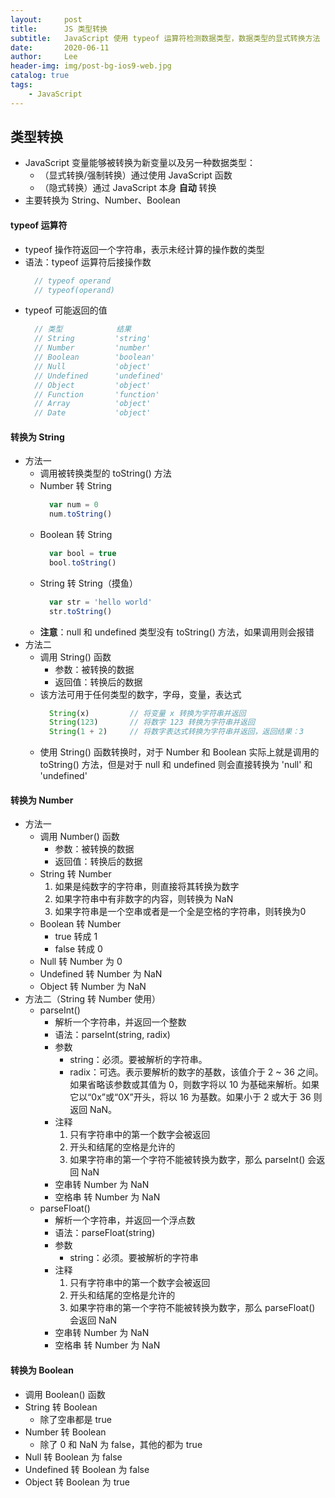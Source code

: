 ```yaml
---
layout:     post
title:      JS 类型转换
subtitle:   JavaScript 使用 typeof 运算符检测数据类型，数据类型的显式转换方法
date:       2020-06-11
author:     Lee
header-img: img/post-bg-ios9-web.jpg
catalog: true
tags:
    - JavaScript
---
```


## 类型转换
  - JavaScript 变量能够被转换为新变量以及另一种数据类型：
    - （显式转换/强制转换）通过使用 JavaScript 函数
    - （隐式转换）通过 JavaScript 本身 **自动** 转换
  - 主要转换为 String、Number、Boolean

#### typeof 运算符
  - typeof 操作符返回一个字符串，表示未经计算的操作数的类型
  - 语法：typeof 运算符后接操作数
    ```JavaScript
      // typeof operand
      // typeof(operand)
    ```
  - typeof 可能返回的值
    ```JavaScript
      // 类型            结果
      // String         'string'
      // Number         'number'
      // Boolean        'boolean'
      // Null           'object'
      // Undefined      'undefined'
      // Object         'object'
      // Function       'function'
      // Array          'object'
      // Date           'object'
    ```

#### 转换为 String
  - 方法一
    - 调用被转换类型的 toString() 方法
    - Number 转 String
      ```JavaScript
        var num = 0
        num.toString()
      ```
    - Boolean 转 String
      ```JavaScript
        var bool = true
        bool.toString()
      ```
    - String 转 String（摸鱼）
      ```JavaScript
        var str = 'hello world'
        str.toString()
      ```
    - **注意**：null 和 undefined 类型没有 toString() 方法，如果调用则会报错
  - 方法二
    - 调用 String() 函数
      - 参数：被转换的数据
      - 返回值：转换后的数据
    - 该方法可用于任何类型的数字，字母，变量，表达式
      ```JavaScript
        String(x)         // 将变量 x 转换为字符串并返回
        String(123)       // 将数字 123 转换为字符串并返回
        String(1 + 2)     // 将数字表达式转换为字符串并返回，返回结果：3
      ```
    - 使用 String() 函数转换时，对于 Number 和 Boolean 实际上就是调用的 toString() 方法，但是对于 null 和 undefined 则会直接转换为 'null' 和 'undefined'

#### 转换为 Number
  - 方法一
    - 调用 Number() 函数
      - 参数：被转换的数据
      - 返回值：转换后的数据
    - String 转 Number
      1. 如果是纯数字的字符串，则直接将其转换为数字
      2. 如果字符串中有非数字的内容，则转换为 NaN
      3. 如果字符串是一个空串或者是一个全是空格的字符串，则转换为0
    - Boolean 转 Number
      - true 转成 1
      - false 转成 0
    - Null 转 Number 为 0
    - Undefined 转 Number 为 NaN
    - Object 转 Number 为 NaN
  - 方法二（String 转 Number 使用）
    - parseInt()
      - 解析一个字符串，并返回一个整数
      - 语法：parseInt(string, radix)
      - 参数
        - string：必须。要被解析的字符串。
        - radix：可选。表示要解析的数字的基数，该值介于 2 ~ 36 之间。如果省略该参数或其值为 0，则数字将以 10 为基础来解析。如果它以“0x”或“0X”开头，将以 16 为基数。如果小于 2 或大于 36 则返回 NaN。
      - 注释
        1. 只有字符串中的第一个数字会被返回
        2. 开头和结尾的空格是允许的
        3. 如果字符串的第一个字符不能被转换为数字，那么 parseInt() 会返回 NaN
      - 空串转 Number 为 NaN
      - 空格串 转 Number 为 NaN
    - parseFloat()
      - 解析一个字符串，并返回一个浮点数
      - 语法：parseFloat(string)
      - 参数
        - string：必须。要被解析的字符串
      - 注释
        1. 只有字符串中的第一个数字会被返回
        2. 开头和结尾的空格是允许的
        3. 如果字符串的第一个字符不能被转换为数字，那么 parseFloat() 会返回 NaN
      - 空串转 Number 为 NaN
      - 空格串 转 Number 为 NaN

#### 转换为 Boolean
  - 调用 Boolean() 函数
  - String 转 Boolean
    - 除了空串都是 true
  - Number 转 Boolean
    - 除了 0 和 NaN 为 false，其他的都为 true
  - Null 转 Boolean 为 false
  - Undefined 转 Boolean 为 false
  - Object 转 Boolean 为 true
